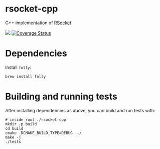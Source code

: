 # rsocket-cpp

C++ implementation of [RSocket](https://rsocket.io)

<a href='https://travis-ci.org/rsocket/rsocket-cpp/builds'><img src='https://travis-ci.org/rsocket/rsocket-cpp.svg?branch=master'></a>
[![Coverage Status](https://coveralls.io/repos/github/rsocket/rsocket-cpp/badge.svg?branch=master)](https://coveralls.io/github/rsocket/rsocket-cpp?branch=master)

# Dependencies

Install `folly`:

```
brew install folly
```

# Building and running tests

After installing dependencies as above, you can build and run tests with:

```
# inside root ./rsocket-cpp
mkdir -p build
cd build
cmake -DCMAKE_BUILD_TYPE=DEBUG ../
make -j
./tests
```

